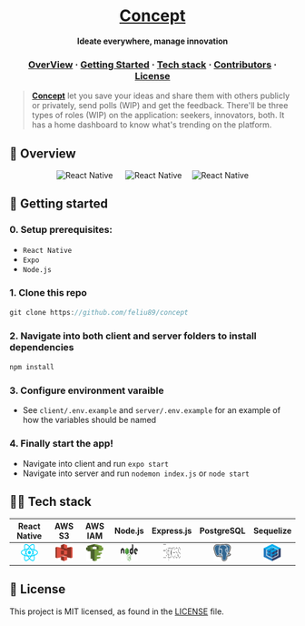 <h1 align="center">
  <a href="#">
    Concept
  </a>
</h1>

<p align="center">
  <strong>Ideate everywhere, manage innovation</strong><br>
</p>

<h3 align="center">
  <a href="#-show-case">OverView</a>
  <span> · </span>
  <a href="#-getting-started">Getting Started</a>
  <span> · </span>
  <a href="#-tech-stack">Tech stack</a>
  <span> · </span>
  <a href="#-contributors">Contributors</a>
  <span> · </span>
  <a href="#-license">License</a>
</h3>

> [**Concept**](#) let you save your ideas and share them with others publicly or privately, send polls (WIP) and get the feedback. There'll be three types of roles (WIP) on the application: seekers, innovators, both. It has a home dashboard to know what's trending on the platform.

## 📸 Overview

<div align="center">
<img src="https://github.com/feliu89/concept/blob/main/show-case/home.PNG" alt="React Native" width="20%" height="20%"> &emsp; <img src="https://github.com/feliu89/concept/blob/main/show-case/note.PNG" alt="React Native" width="20%" height="20%">&emsp; <img src="https://github.com/feliu89/concept/blob/main/show-case/profile.PNG" alt="React Native" width="20%" height="20%">
</div>

## 🚀 Getting started

### 0. Setup prerequisites:

- `React Native`
- `Expo`
- `Node.js`

### 1. Clone this repo

```js
git clone https://github.com/feliu89/concept
```

### 2. Navigate into both client and server folders to install dependencies

```js
npm install
```

### 3. Configure environment varaible

- See `client/.env.example` and `server/.env.example` for an example of how the variables should be named

### 4. Finally start the app!

- Navigate into client and run `expo start`
- Navigate into server and run `nodemon index.js` or `node start`

## 👨‍💻 Tech stack

<div align="center">
  
| React Native | AWS S3 |  AWS IAM | Node.js | Express.js | PostgreSQL |  Sequelize | 
|:-----:|:-----:|:-----:|:-----:|:-----:|:-----:|:-----:|
| <img src="https://github.com/feliu89/feliu89/blob/main/icons/react.svg" alt="React Native" width="30" height="30"> | <img src="https://github.com/feliu89/feliu89/blob/main/icons/aws-s3.svg" alt="aws-s3" width="30" height="30"> |  <img src="https://github.com/feliu89/feliu89/blob/main/icons/aws-iam.svg" alt="aws-iam" width="30" height="30"> | <img src="https://github.com/feliu89/feliu89/blob/main/icons/nodejs.svg" alt="aws-iam" width="30" height="30"> | <img src="https://github.com/feliu89/feliu89/blob/main/icons/express.svg" alt="aws-iam" width="30" height="30"> | <img src="https://github.com/feliu89/feliu89/blob/main/icons/postgresql.svg" alt="aws-iam" width="30" height="30"> | <img src="https://github.com/feliu89/feliu89/blob/main/icons/sequelize.svg" alt="aws-iam" width="30" height="30"> |

</div>

## 📃 License

This project is MIT licensed, as found in the [LICENSE][l] file.

[l]: https://github.com/feliu89/concept/blob/main/LICENSE
